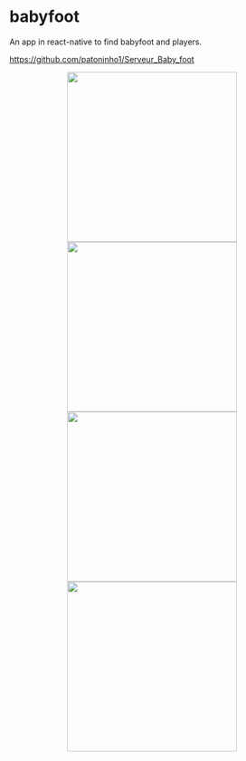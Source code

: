 # babyfoot
An app in react-native to find babyfoot and players.

https://github.com/patoninho1/Serveur_Baby_foot

<p align="center">
	<img src="https://github.com/patoninho1/babyfoot/tree/master/img/1.png" width="300px">
	<img src="https://github.com/patoninho1/babyfoot/tree/master/img/2.png" width="300px">
	<img src="https://github.com/patoninho1/babyfoot/tree/master/img/3.png" width="300px">
	<img src="https://github.com/patoninho1/babyfoot/tree/master/img/4.png" width="300px">
</p>

